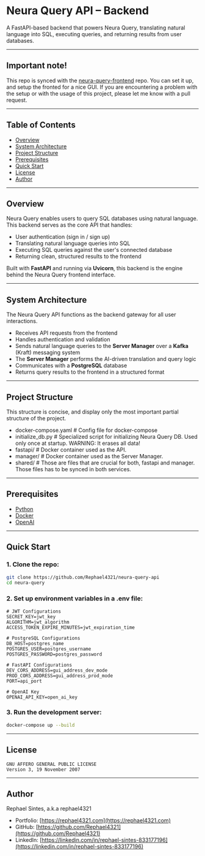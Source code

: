 # Neura Query API – Backend

A FastAPI-based backend that powers Neura Query, translating natural language into SQL, executing queries, and returning results from user databases.

---

## Important note!

This repo is synced with the [neura-query-frontend](https://github.com/Rephael4321/neura-query) repo.
You can set it up, and setup the fronted for a nice GUI. If you are encountering a problem with the setup or with the usage of this project, please let me know with a pull request.

---

## Table of Contents

- [Overview](#overview)
- [System Architecture](#system-architecture)
- [Project Structure](#project-structure)
- [Prerequisites](#prerequisites)
- [Quick Start](#quick-start)
- [License](#license)
- [Author](#author)

---

## Overview

Neura Query enables users to query SQL databases using natural language. This backend serves as the core API that handles:

- User authentication (sign in / sign up)
- Translating natural language queries into SQL
- Executing SQL queries against the user's connected database
- Returning clean, structured results to the frontend

Built with **FastAPI** and running via **Uvicorn**, this backend is the engine behind the Neura Query frontend interface.

---

## System Architecture

The Neura Query API functions as the backend gateway for all user interactions.

- Receives API requests from the frontend
- Handles authentication and validation
- Sends natural language queries to the **Server Manager** over a **Kafka** (Kraft) messaging system
- The **Server Manager** performs the AI-driven translation and query logic
- Communicates with a **PostgreSQL** database
- Returns query results to the frontend in a structured format

---

## Project Structure

This structure is concise, and display only the most important partial structure of the project.

- docker-compose.yaml # Config file for docker-compose
- initialize_db.py # Specialized script for initializing Neura Query DB. Used only once at startup. WARNING: It erases all data!
- fastapi/ # Docker container used as the API.
- manager/ # Docker container used as the Server Manager.
- shared/ # Those are files that are crucial for both, fastapi and manager. Those files has to be synced in both services.

---

## Prerequisites

- [Python](https://www.python.org/)
- [Docker](https://www.docker.com/)
- [OpenAI](https://platform.openai.com/api-keys/)

---

## Quick Start
### 1. Clone the repo:

```bash
git clone https://github.com/Rephael4321/neura-query-api
cd neura-query
```

### 2. Set up environment variables in a .env file:

```env
# JWT Configurations
SECRET_KEY=jwt_key
ALGORITHM=jwt_algorithm
ACCESS_TOKEN_EXPIRE_MINUTES=jwt_expiration_time

# PostgreSQL Configurations
DB_HOST=postgres_name
POSTGRES_USER=postgres_username
POSTGRES_PASSWORD=postgres_password

# FastAPI Configurations
DEV_CORS_ADDRESS=gui_address_dev_mode
PROD_CORS_ADDRESS=gui_address_prod_mode
PORT=api_port

# OpenAI Key
OPENAI_API_KEY=open_ai_key
```

### 3. Run the development server:

```bash
docker-compose up --build
```

---

## License
```pgsql
GNU AFFERO GENERAL PUBLIC LICENSE
Version 3, 19 November 2007
```

---

## Author

Rephael Sintes, a.k.a rephael4321
  - Portfolio: [https://rephael4321.com](https://rephael4321.com)
  - GitHub: [https://github.com/Rephael4321](https://github.com/Rephael4321)
  - LinkedIn: [https://linkedin.com/in/rephael-sintes-833177196](https://linkedin.com/in/rephael-sintes-833177196)
